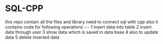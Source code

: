 # SQL-CPP
this repo contain all the files and library need to connect sql with cpp 
also it contains code for following operations  :--
1 insert data into table
2 insert data through user 
3 show data which is saved in data base 
4 also to update data 
5 delete inserted data
